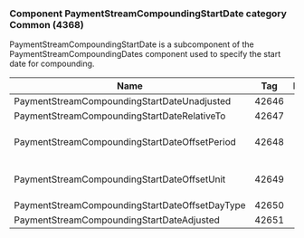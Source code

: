 ### Component PaymentStreamCompoundingStartDate category Common (4368)

PaymentStreamCompoundingStartDate is a subcomponent of the PaymentStreamCompoundingDates component used to specify the start date for compounding.

| Name                                           | Tag   | Req'd | Documentation                                                                                  |
|------------------------------------------------|-------|----------|------------------------------------------------------------------------------------------------|
| PaymentStreamCompoundingStartDateUnadjusted    | 42646 |       |                                                                                                |
| PaymentStreamCompoundingStartDateRelativeTo    | 42647 |       |                                                                                                |
| PaymentStreamCompoundingStartDateOffsetPeriod  | 42648 |       | Conditionally required when PaymentStreamCompoundingStartDateOffsetUnit(42649) is specified.   |
| PaymentStreamCompoundingStartDateOffsetUnit    | 42649 |       | Conditionally required when PaymentStreamCompoundingStartDateOffsetPeriod(42648) is specified. |
| PaymentStreamCompoundingStartDateOffsetDayType | 42650 |       |                                                                                                |
| PaymentStreamCompoundingStartDateAdjusted      | 42651 |       |                                                                                                |

